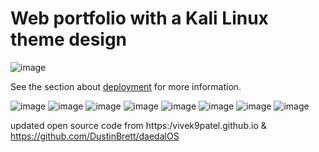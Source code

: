 # Web portfolio with a Kali Linux theme design
![image](https://github.com/Alex-Unnippillil/kali-linux-portfolio/assets/24538548/82c8d6cd-d720-430f-a3be-91f25e349b52)

See the section about [deployment](https://facebook.github.io/create-react-app/docs/deployment) for more information.

![image](https://github.com/Alex-Unnippillil/kali-linux-portfolio/assets/24538548/56ebb889-1675-4bfe-b2db-ab8ed7cc2499)
![image](https://github.com/Alex-Unnippillil/kali-linux-portfolio/assets/24538548/28405500-6238-48d7-b7ec-83f409d12a30)
![image](https://github.com/Alex-Unnippillil/kali-linux-portfolio/assets/24538548/ddd4f592-b83e-4949-a64d-459ba3fc1317)
![image](https://github.com/Alex-Unnippillil/kali-linux-portfolio/assets/24538548/9050e83c-023f-4faa-b7c1-bf9167221e07)
![image](https://github.com/Alex-Unnippillil/kali-linux-portfolio/assets/24538548/1804abd7-abe3-488a-a1ca-b18c1cbeaa8c)
![image](https://github.com/Alex-Unnippillil/kali-linux-portfolio/assets/24538548/bc70cbbc-7f3a-4cca-b7fe-d11172e08af5)
![image](https://github.com/Alex-Unnippillil/kali-linux-portfolio/assets/24538548/816634a4-4f6d-4ccd-9900-b8f310c71f41)
![image](https://github.com/Alex-Unnippillil/kali-linux-portfolio/assets/24538548/be7b7f02-f798-476c-8f55-b78fa905c954)






updated open source code from https:/vivek9patel.github.io & https://github.com/DustinBrett/daedalOS 

